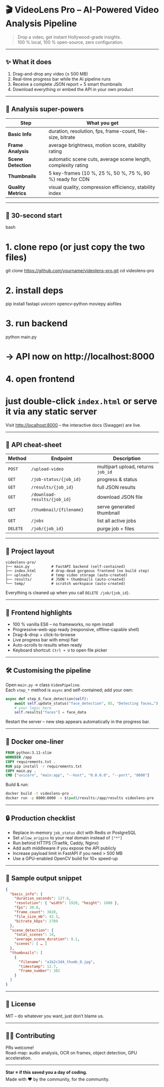 # 🎬 VideoLens Pro – AI-Powered Video Analysis Pipeline

> Drop a video, get instant Hollywood-grade insights.  
> 100 % local, 100 % open-source, zero configuration.

---

## ✨ What it does
1. Drag-and-drop any video (≤ 500 MB)  
2. Real-time progress bar while the AI pipeline runs  
3. Receive a complete JSON report + 5 smart thumbnails  
4. Download everything or embed the API in your own product

---

## 🧠 Analysis super-powers
| Step | What you get |
|---|---|
| **Basic Info** | duration, resolution, fps, frame-count, file-size, bitrate |
| **Frame Analysis** | average brightness, motion score, stability rating |
| **Scene Detection** | automatic scene cuts, average scene length, complexity rating |
| **Thumbnails** | 5 key-frames (10 %, 25 %, 50 %, 75 %, 90 %) ready for CDN |
| **Quality Metrics** | visual quality, compression efficiency, stability index |

---

## 🚀 30-second start
bash
# 1. clone repo (or just copy the two files)
git clone https://github.com/yourname/videolens-pro.git
cd videolens-pro

# 2. install deps
pip install fastapi uvicorn opencv-python moviepy aiofiles

# 3. run backend
python main.py
# → API now on http://localhost:8000

# 4. open frontend
# just double-click `index.html` or serve it via any static server

Visit [http://localhost:8000](http://localhost:8000) – the interactive docs (Swagger) are live.

---

## 🔌 API cheat-sheet
| Method | Endpoint | Description |
|---|---|---|
| `POST` | `/upload-video` | multipart upload, returns `job_id` |
| `GET`  | `/job-status/{job_id}` | progress & status |
| `GET`  | `/results/{job_id}` | full JSON results |
| `GET`  | `/download-results/{job_id}` | download JSON file |
| `GET`  | `/thumbnail/{filename}` | serve generated thumbnail |
| `GET`  | `/jobs` | list all active jobs |
| `DELETE`| `/job/{job_id}` | purge job + files |

---

## 📁 Project layout
```
videolens-pro/
├── main.py          # FastAPI backend (self-contained)
├── index.html       # drop-dead gorgeous frontend (no build step)
├── uploads/         # temp video storage (auto-created)
├── results/         # JSON + thumbnails (auto-created)
└── temp/            # scratch workspace (auto-created)
```
Everything is cleaned up when you call `DELETE /job/{job_id}`.

---

## 🎨 Frontend highlights
* 100 % vanilla ES6 – no frameworks, no npm install  
* Progressive-web-app ready (responsive, offline-capable shell)  
* Drag-&-drop + click-to-browse  
* Live progress bar with emoji flair  
* Auto-scrolls to results when ready  
* Keyboard shortcut: `Ctrl + U` to open file picker  

---

## 🛠️ Customising the pipeline
Open `main.py` → class `VideoPipeline`.  
Each `step_*` method is `async` and self-contained; add your own:

```python
async def step_6_face_detection(self):
    await self.update_status("face_detection", 85, "Detecting faces…")
    # your logic here
    self.results["faces"] = face_data
```

Restart the server – new step appears automatically in the progress bar.

---

## 🐳 Docker one-liner
```dockerfile
FROM python:3.11-slim
WORKDIR /app
COPY requirements.txt .
RUN pip install -r requirements.txt
COPY main.py .
CMD ["uvicorn", "main:app", "--host", "0.0.0.0", "--port", "8000"]
```
Build & run:  
```bash
docker build -t videolens-pro .
docker run -p 8000:8000 -v $(pwd)/results:/app/results videolens-pro
```

---

## 🔒 Production checklist
* Replace in-memory `job_status` dict with Redis or PostgreSQL  
* Set `allow_origins` to your real domain instead of `["*"]`  
* Run behind HTTPS (Traefik, Caddy, Nginx)  
* Add auth middleware if you expose the API publicly  
* Increase payload limit in FastAPI if you need > 500 MB  
* Use a GPU-enabled OpenCV build for 10× speed-up

---

## 📄 Sample output snippet
```json
{
  "basic_info": {
    "duration_seconds": 127.6,
    "resolution": { "width": 1920, "height": 1080 },
    "fps": 30.0,
    "frame_count": 3828,
    "file_size_mb": 42.3,
    "bitrate_kbps": 2789
  },
  "scene_detection": {
    "total_scenes": 14,
    "average_scene_duration": 9.1,
    "scenes": [ … ]
  },
  "thumbnails": [
    {
      "filename": "a1b2c3d4_thumb_0.jpg",
      "timestamp": 12.7,
      "frame_number": 382
    }
  ]
}
```

---

## 📄 License
MIT – do whatever you want, just don’t blame us.

---

## 🙋‍♂️ Contributing
PRs welcome!  
Road-map: audio analysis, OCR on frames, object detection, GPU acceleration.

---

**Star ⭐ if this saved you a day of coding.**  
Made with ❤️ by the community, for the community.
```